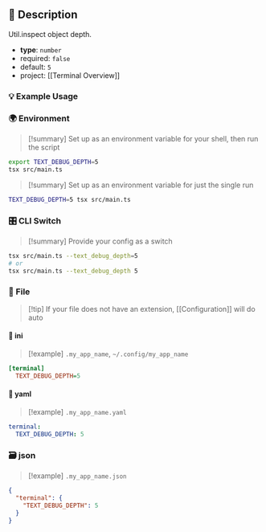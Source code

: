 ## 📜 Description

Util.inspect object depth.

- **type**: `number`
- required: `false`
- default: `5`
- project: [[Terminal Overview]]

### 💡 Example Usage

### 🌍 Environment

> [!summary] Set up as an environment variable for your shell, then run the script
```bash
export TEXT_DEBUG_DEPTH=5
tsx src/main.ts
```
> [!summary] Set up as an environment variable for just the single run

```bash
TEXT_DEBUG_DEPTH=5 tsx src/main.ts
```
### 🎛️ CLI Switch

> [!summary] Provide your config as a switch
```bash
tsx src/main.ts --text_debug_depth=5
# or
tsx src/main.ts --text_debug_depth 5
```
### 📁 File
> [!tip] If your file does not have an extension, [[Configuration]] will do auto
#### 📘 ini

> [!example] 
> `.my_app_name`, `~/.config/my_app_name`

```ini
[terminal]
  TEXT_DEBUG_DEPTH=5
```
#### 📄 yaml

> [!example]
> `.my_app_name.yaml`

```yaml
terminal:
  TEXT_DEBUG_DEPTH: 5
```
### 🗃️ json

> [!example]
> `.my_app_name.json`

```json
{
  "terminal": {
    "TEXT_DEBUG_DEPTH": 5
  }
}
```